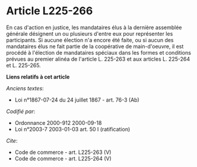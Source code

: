 # Article L225-266

En cas d'action en justice, les mandataires élus à la dernière assemblée générale désignent un ou plusieurs d'entre eux pour
représenter les participants. Si aucune élection n'a encore été faite, ou si aucun des mandataires élus ne fait partie de la
coopérative de main-d'oeuvre, il est procédé à l'élection de mandataires spéciaux dans les formes et conditions prévues au
premier alinéa de l'article L. 225-263 et aux articles L. 225-264 et L. 225-265.

**Liens relatifs à cet article**

_Anciens textes_:

  - Loi n°1867-07-24 du 24 juillet 1867 - art. 76-3 (Ab)

_Codifié par_:

  - Ordonnance 2000-912 2000-09-18
  - Loi n°2003-7 2003-01-03 art. 50 I (ratification)

_Cite_:

  - Code de commerce - art. L225-263 (V)
  - Code de commerce - art. L225-264 (V)
